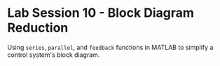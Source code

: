 # Lab Session 10 - Block Diagram Reduction

Using `series`, `parallel`, and `feedback` functions in MATLAB to simplify a control system's block diagram.
